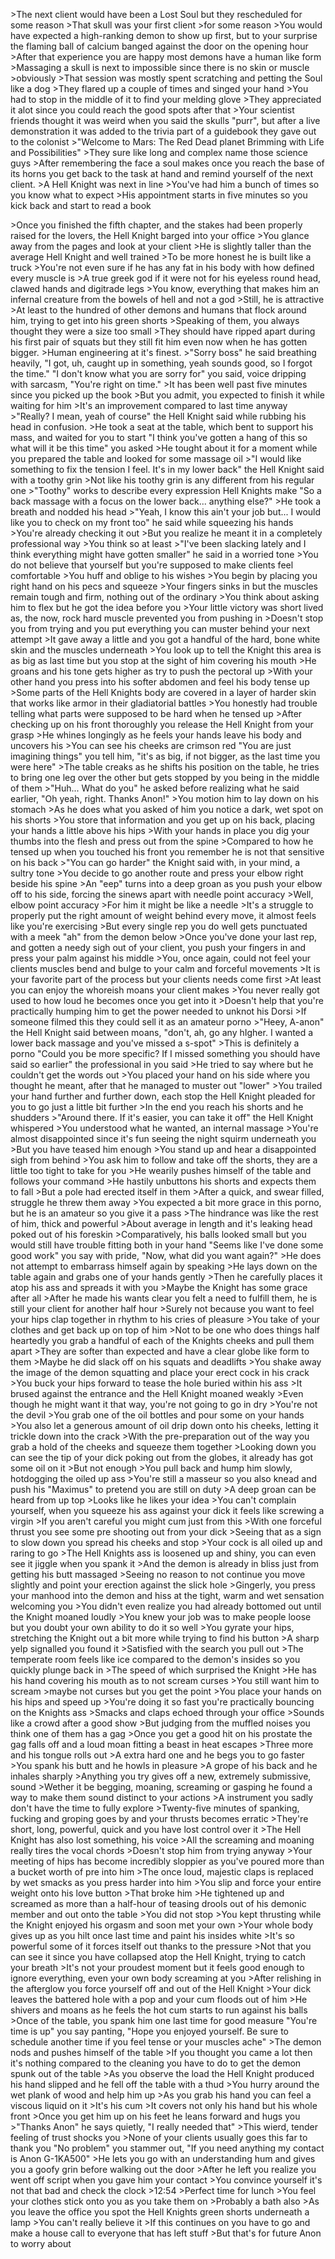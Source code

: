 \>The next client would have been a Lost Soul but they rescheduled for some reason
\>That skull was your first client
\>for some reason
\>You would have expected a high-ranking demon to show up first, but to your surprise the flaming ball of calcium banged against the door on the opening hour
\>After that experience you are happy most demons have a human like form
\>Massaging a skull is next to impossible since there is no skin or muscle
\>obviously
\>That session was mostly spent scratching and petting the Soul like a dog
\>They flared up a couple of times and singed your hand
\>You had to stop in the middle of it to find your melding glove
\>They appreciated it alot since you could reach the good spots after that
\>Your scientist friends thought it was weird when you said the skulls "purr", but after a live demonstration it was added to the trivia part of a guidebook they gave out to the colonist
\>"Welcome to Mars: The Red Dead planet Brimming with Life and Possibilities"
\>They sure like long and complex name those science guys
\>After remembering the face a soul makes once you reach the base of its horns you get back to the task at hand and remind yourself of the next client.
\>A Hell Knight was next in line
\>You've had him a bunch of times so you know what to expect
\>His appointment starts in five minutes so you kick back and start to read a book 

\>Once you finished the fifth chapter, and the stakes had been properly raised for the lovers, the Hell Knight barged into your office
\>You glance away from the pages and look at your client
\>He is slightly taller than the average Hell Knight and well trained
\>To be more honest he is built like a truck
\>You're not even sure if he has any fat in his body with how defined every muscle is
\>A true greek god if it were not for his eyeless round head, clawed hands and digitrade legs
\>You know, everything that makes him an infernal creature from the bowels of hell and not a god
\>Still, he is attractive
\>At least to the hundred of other demons and humans that flock around him, trying to get into his green shorts
\>Speaking of them, you always thought they were a size too small
\>They should have ripped apart during his first pair of squats but they still fit him even now when he has gotten bigger.
\>Human engineering at it's finest.
\>"Sorry boss" he said breathing heavily, "I got, uh, caught up in something, yeah sounds good, so I forgot the time."
"I don't know what you are sorry for" you said, voice dripping with sarcasm, "You're right on time."
\>It has been well past five minutes since you picked up the book
\>But you admit, you expected to finish it while waiting for him
\>It's an improvement compared to last time anyway
\>"Really? I mean, yeah of course" the Hell Knight said while rubbing his head in confusion.
\>He took a seat at the table, which bent to support his mass, and waited for you to start
"I think you've gotten a hang of this so what will it be this time" you asked
\>He tought about it for a moment while you prepared the table and looked for some massage oil
\>"I would like something to fix the tension I feel. It's in my lower back" the Hell Knight said with a toothy grin
\>Not like his toothy grin is any different from his regular one
\>"Toothy" works to describe every expression Hell Knights make
"So a back massage with a focus on the lower back... anything else?"
\>He took a breath and nodded his head
\>"Yeah, I know this ain't your job but... I would like you to check on my front too" he said while squeezing his hands
\>You're already checking it out
\>But you realize he meant it in a completely professional way
\>You think so at least
\>"I've been slacking lately and I think everything might have gotten smaller" he said in a worried tone
\>You do not believe that yourself but you're supposed to make clients feel comfortable
\>You huff and oblige to his wishes
\>You begin by placing you right hand on his pecs and squeeze
\>Your fingers sinks in but the muscles remain tough and firm, nothing out of the ordinary
\>You think about asking him to flex but he got the idea before you
\>Your little victory was short lived as, the now, rock hard muscle prevented you from pushing in
\>Doesn't stop you from trying and you put everything you can muster behind your next attempt
\>It gave away a little and you got a handful of the hard, bone white skin and the muscles underneath
\>You look up to tell the Knight this area is as big as last time but you stop at the sight of him covering his mouth
\>He groans and his tone gets higher as try to push the pectoral up
\>With your other hand you press into his softer abdomen and feel his body tense up
\>Some parts of the Hell Knights body are covered in a layer of harder skin that works like armor in their gladiatorial battles
\>You honestly had trouble telling what parts were supposed to be hard when he tensed up
\>After checking up on his front thoroughly you release the Hell Knight from your grasp
\>He whines longingly as he feels your hands leave his body and uncovers his
\>You can see his cheeks are crimson red
"You are just imagining things" you tell him, "it's as big, if not bigger, as the last time you were here"
\>The table creaks as he shifts his position on the table, he tries to bring one leg over the other but gets stopped by you being in the middle of them
\>"Huh... What do you" he asked before realizing what he said earlier, "Oh yeah, right. Thanks Anon!"
\>You motion him to lay down on his stomach
\>As he does what you asked of him you notice a dark, wet spot on his shorts
\>You store that information and you get up on his back, placing your hands a little above his hips
\>With your hands in place you dig your thumbs into the flesh and press out from the spine
\>Compared to how he tensed up when you touched his front you remember he is not that sensitive on his back
\>"You can go harder" the Knight said with, in your mind, a sultry tone
\>You decide to go another route and press your elbow right beside his spine
\>An "eep" turns into a deep groan as you push your elbow off to his side, forcing the sinews apart with needle point accuracy
\>Well, elbow point accuracy
\>For him it might be like a needle
\>It's a struggle to properly put the right amount of weight behind every move, it almost feels like you're exercising
\>But every single rep you do well gets punctuated with a meek "ah" from the demon below
\>Once you've done your last rep, and gotten a needy sigh out of your client, you push your fingers in and press your palm against his middle
\>You, once again, could not feel your clients muscles bend and bulge to your calm and forceful movements
\>It is your favorite part of the process but your clients needs come first
\>At least you can enjoy the whoreish moans your client makes
\>You never really got used to how loud he becomes once you get into it
\>Doesn't help that you're practically humping him to get the power needed to unknot his Dorsi
\>If someone filmed this they could sell it as an amateur porno
\>"Heey, A-anon" the Hell Knight said between moans, "don't, ah, go any hIgher. I wanted a lower back massage and you've missed a s-spot"
\>This is definitely a porno
"Could you be more specific? If I missed something you should have said so earlier" the professional in you said
\>He tried to say where but he couldn't get the words out
\>You placed your hand on his side where you thought he meant, after that he managed to muster out "lower"
\>You trailed your hand further and further down, each stop the Hell Knight pleaded for you to go just a little bit further
\>In the end you reach his shorts and he shudders
\>"Around there. If it's easier, you can take it off" the Hell Knight whispered
\>You understood what he wanted, an internal massage
\>You're almost disappointed since it's fun seeing the night squirm underneath you
\>But you have teased him enough
\>You stand up and hear a disappointed sigh from behind
\>You ask him to follow and take off the shorts, they are a little too tight to take for you
\>He wearily pushes himself of the table and follows your command
\>He hastily unbuttons his shorts and expects them to fall
\>But a pole had erected itself in them
\>After a quick, and swear filled, struggle he threw them away
\>You expected a bit more grace in this porno, but he is an amateur so you give it a pass
\>The hindrance was like the rest of him, thick and powerful
\>About average in length and it's leaking head poked out of his foreskin
\>Comparatively, his balls looked small but you would still have trouble fitting both in your hand
"Seems like I've done some good work" you say with pride, "Now, what did you want again?"
\>He does not attempt to embarrass himself again by speaking
\>He lays down on the table again and grabs one of your hands gently
\>Then he carefully places it atop his ass and spreads it with you
\>Maybe the Knight has some grace after all
\>After he made his wants clear you felt a need to fulfill them, he is still your client for another half hour
\>Surely not because you want to feel your hips clap together in rhythm to his cries of pleasure
\>You take of your clothes and get back up on top of him
\>Not to be one who does things half heartedly you grab a handful of each of the Knights cheeks and pull them apart
\>They are softer than expected and have a clear globe like form to them
\>Maybe he did slack off on his squats and deadlifts
\>You shake away the image of the demon squatting and place your erect cock in his crack
\>You buck your hips forward to tease the hole buried within his ass
\>It brused against the entrance and the Hell Knight moaned weakly
\>Even though he might want it that way, you're not going to go in dry
\>You're not the devil
\>You grab one of the oil bottles and pour some on your hands
\>You also let a generous amount of oil drip down onto his cheeks, letting it trickle down into the crack
\>With the pre-preparation out of the way you grab a hold of the cheeks and squeeze them together
\>Looking down you can see the tip of your dick poking out from the globes, it already has got some oil on it
\>But not enough
\>You pull back and hump him slowly, hotdogging the oiled up ass
\>You're still a masseur so you also knead and push his "Maximus" to pretend you are still on duty
\>A deep groan can be heard from up top
\>Looks like he likes your idea
\>You can't complain yourself, when you squeeze his ass against your dick it feels like screwing a virgin
\>If you aren't careful you might cum just from this
\>With one forceful thrust you see some pre shooting out from your dick
\>Seeing that as a sign to slow down you spread his cheeks and stop
\>Your cock is all oiled up and raring to go
\>The Hell Knights ass is loosened up and shiny, you can even see it jiggle when you spank it 
\>And the demon is already in bliss just from getting his butt massaged
\>Seeing no reason to not continue you move slightly and point your erection against the slick hole
\>Gingerly, you press your manhood into the demon and hiss at the tight, warm and wet sensation welcoming you
\>You didn't even realize you had already bottomed out until the Knight moaned loudly
\>You knew your job was to make people loose but you doubt your own ability to do it so well
\>You gyrate your hips, stretching the Knight out a bit more while trying to find his button
\>A sharp yelp signalled you found it
\>Satisfied with the search you pull out
\>The temperate room feels like ice compared to the demon's insides so you quickly plunge back in
\>The speed of which surprised the Knight
\>He has his hand covering his mouth as to not scream curses
\>You still want him to scream
\>maybe not curses but you get the point
\>You place your hands on his hips and speed up
\>You're doing it so fast you're practically bouncing on the Knights ass
\>Smacks and claps echoed through your office
\>Sounds like a crowd after a good show
\>But judging from the muffled noises you think one of them has a gag
\>Once you get a good hit on his prostate the gag falls off and a loud moan fitting a beast in heat escapes
\>Three more and his tongue rolls out
\>A extra hard one and he begs you to go faster
\>You spank his butt and he howls in pleasure
\>A grope of his back and he inhales sharply
\>Anything you try gives off a new, extremely submissive, sound
\>Wether it be begging, moaning, screaming or gasping he found a way to make them sound distinct to your actions
\>A instrument you sadly don't have the time to fully explore
\>Twenty-five minutes of spanking, fucking and groping goes by and your thrusts becomes erratic
\>They're short, long, powerful, quick and you have lost control over it
\>The Hell Knight has also lost something, his voice
\>All the screaming and moaning really tires the vocal chords
\>Doesn't stop him from trying anyway
\>Your meeting of hips has become incredibly sloppier as you've poured more than a bucket worth of pre into him
\>The once loud, majestic claps is replaced by wet smacks as you press harder into him
\>You slip and force your entire weight onto his love button
\>That broke him
\>He tightened up and screamed as more than a half-hour of teasing drools out of his demonic member and out onto the table
\>You did not stop
\>You kept thrusting while the Knight enjoyed his orgasm and soon met your own
\>Your whole body gives up as you hilt once last time and paint his insides white
\>It's so powerful some of it forces itself out thanks to the pressure
\>Not that you can see it since you have collapsed atop the Hell Knight, trying to catch your breath
\>It's not your proudest moment but it feels good enough to ignore everything, even your own body screaming at you
\>After relishing in the afterglow you force yourself off and out of the Hell Knight
\>Your dick leaves the battered hole with a pop and your cum floods out of him
\>He shivers and moans as he feels the hot cum starts to run against his balls
\>Once of the table, you spank him one last time for good measure
"You're time is up" you say panting, "Hope you enjoyed yourself. Be sure to schedule another time if you feel tense or your muscles ache"
\>The demon nods and pushes himself of the table
\>If you thought you came a lot then it's nothing compared to the cleaning you have to do to get the demon spunk out of the table
\>As you observe the load the Hell Knight produced his hand slipped and he fell off the table with a thud
\>You hurry around the wet plank of wood and help him up
\>As you grab his hand you can feel a viscous liquid on it
\>It's his cum
\>It covers not only his hand but his whole front
\>Once you get him up on his feet he leans forward and hugs you
\>"Thanks Anon" he says quietly, "I really needed that"
\>This wierd, tender feeling of trust shocks you
\>None of your clients usually goes this far to thank you
"No problem" you stammer out, "If you need anything my contact is Anon G-1KA500"
\>He lets you go with an understanding hum and gives you a goofy grin before walking out the door
\>After he left you realize you went off script when you gave him your contact
\>You convince yourself it's not that bad and check the clock
\>12:54
\>Perfect time for lunch
\>You feel your clothes stick onto you as you take them on
\>Probably a bath also
\>As you leave the office you spot the Hell Knights green shorts underneath a lamp
\>You can't really believe it
\>If this continues on you have to go and make a house call to everyone that has left stuff
\>But that's for future Anon to worry about